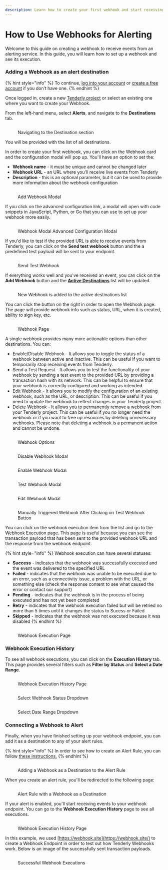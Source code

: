```yaml
---
description: Learn how to create your first webhook and start receiving alerting events
---
```


# How to Use Webhooks for Alerting

Welcome to this guide on creating a webhook to receive events from an alerting service. In this guide, you will learn how to set up a webhook and see its execution.

### Adding a Webhook as an alert destination

{% hint style="info" %}
To continue, [log into your account](https://dashboard.tenderly.co/) or [create a free account](https://dashboard.tenderly.co/register) if you don’t have one.
{% endhint %}

Once logged in, create a new [Tenderly project](https://docs.tenderly.co/projects) or select an existing one where you want to create your Webhook.

From the left-hand menu, select **Alerts**, and navigate to the **Destinations** tab.

<figure><img src="../../.gitbook/assets/image (56).png" alt=""><figcaption><p>Navigating to the Destination section</p></figcaption></figure>

You will be provided with the list of all destinations.

In order to create your first webhook, you can click on the Webhook card and the configuration modal will pop up. You'll have an option to set the:

* **Webhook name** - it must be unique and cannot be changed later
* **Webhook URL** - an URL where you'll receive live events from Tenderly
* **Description** - this is an optional parameter, but it can be used to provide more information about the webhook configuration

<figure><img src="../../.gitbook/assets/image (25).png" alt=""><figcaption><p>Add Webhook Modal</p></figcaption></figure>

If you click on the advanced configuration link, a modal will open with code snippets in JavaScript, Python, or Go that you can use to set up your webhook more easily.

<figure><img src="../../.gitbook/assets/image (100).png" alt=""><figcaption><p>Webhook Modal Advanced Configuration Modal</p></figcaption></figure>

If you'd like to test if the provided URL is able to receive events from Tenderly, you can click on the **Send test webhook** button and the a predefined test payload will be sent to your endpoint.

<figure><img src="../../.gitbook/assets/image (32).png" alt=""><figcaption><p>Send Test Webhook</p></figcaption></figure>

If everything works well and you've received an event, you can click on the **Add Webhook** button and the [**Active Destinations**](../configuring-alert-destinations/) list will be updated.

<figure><img src="../../.gitbook/assets/image (17).png" alt=""><figcaption><p>New Webhook is added to the active destinations list</p></figcaption></figure>

You can click the button on the right in order to open the Webhook page. The page will provide webhook info such as status, URL, when it is created, ability to sign key, etc.

<figure><img src="../../.gitbook/assets/image (20).png" alt=""><figcaption><p>Webhook Page</p></figcaption></figure>

A single webhook provides many more actionable options than other destinations. You can:

* Enable/Disable Webhook - It allows you to toggle the status of a webhook between active and inactive. This can be useful if you want to temporarily stop receiving events from Tenderly.
* Send a Test Request - It allows you to test the functionality of your webhook by sending a test event to the provided URL by providing a transaction hash with its network. This can be helpful to ensure that your webhook is correctly configured and working as intended.
* Edit Webhook - It allows you to modify the configuration of an existing webhook, such as the URL, or description. This can be useful if you need to update the webhook to reflect changes in your Tenderly project.
* Delete Webhook - It allows you to permanently remove a webhook from your Tenderly project. This can be useful if you no longer need the webhook or if you want to free up resources by deleting unnecessary webhooks. Please note that deleting a webhook is a permanent action and cannot be undone.

<figure><img src="../../.gitbook/assets/image (101).png" alt=""><figcaption><p>Webhook Options</p></figcaption></figure>

<figure><img src="../../.gitbook/assets/image (22).png" alt=""><figcaption><p>Disable Webhook Modal</p></figcaption></figure>

<figure><img src="../../.gitbook/assets/image (52).png" alt=""><figcaption><p>Enable Webhook Modal</p></figcaption></figure>

<figure><img src="../../.gitbook/assets/image (26).png" alt=""><figcaption><p>Test Webhook Modal</p></figcaption></figure>

<figure><img src="../../.gitbook/assets/image.png" alt=""><figcaption><p>Edit Webhook Modal</p></figcaption></figure>

<figure><img src="../../.gitbook/assets/image (1).png" alt=""><figcaption><p>Manually Triggered Webhook After Clicking on Test Webhook Button</p></figcaption></figure>

You can click on the webhook execution item from the list and go to the Webhook Execution page. This page is useful because you can see the transaction payload that has been sent to the provided webhook URL and the response from the webhook endpoint.

{% hint style="info" %}
Webhook execution can have several statuses:

* **Success** - indicates that the webhook was successfully executed and the event was delivered to the specified URL
* **Failed** - indicates that the webhook was unable to be executed due to an error, such as a connectivity issue, a problem with the URL, or something else (check the response content to see what caused the error or contact our support)
* **Pending** - indicates that the webhook is in the process of being executed and has not yet been completed
* **Retry** - indicates that the webhook execution failed but will be retried no more than 5 times until it changes the status to Sucess or Failed
* **Skipped** - indicates that the webhook was not executed because it was disabled
{% endhint %}

<figure><img src="../../.gitbook/assets/image (3).png" alt=""><figcaption><p>Webhook Execution Page</p></figcaption></figure>

### Webhook Execution History

To see all webhook executions, you can click on the **Execution History** tab. This page provides several filters such as **Filter by Status** and **Select a Date Range**.

<figure><img src="../../.gitbook/assets/image (13).png" alt=""><figcaption><p>Webhook Execution History Page</p></figcaption></figure>

<figure><img src="../../.gitbook/assets/image (12).png" alt=""><figcaption><p>Select Webhook Status Dropdown</p></figcaption></figure>

<figure><img src="../../.gitbook/assets/image (9).png" alt=""><figcaption><p>Select Date Range Dropdown</p></figcaption></figure>

### Connecting a Webhook to Alert

Finally, when you have finished setting up your webhook endpoint, you can add it as a destination to any of your alert rules.

{% hint style="info" %}
In order to see how to create an Alert Rule, you can follow [these instructions.](../alert-types-targets-and-parameters.md)
{% endhint %}

<figure><img src="../../.gitbook/assets/image (2).png" alt=""><figcaption><p>Adding a Webhook as a Destination to the Alert Rule</p></figcaption></figure>

When you create an alert rule, you'll be redirected to the following page:

<figure><img src="../../.gitbook/assets/image (8).png" alt=""><figcaption><p>Alert Rule with a Webhook as a Destination</p></figcaption></figure>

If your alert is enabled, you'll start receiving events to your webhook endpoint. You can go to the **Webhook Execution History** page to see all executions.

<figure><img src="../../.gitbook/assets/image (14).png" alt=""><figcaption><p>Webhook Execution History Page</p></figcaption></figure>

In this example, we used [https://webhook.site](https://webhook.site/) to create a Webhook Endpoint in order to test out how Tenderly Webhooks work. Below is an image of the successfully sent transaction payloads.

<figure><img src="../../.gitbook/assets/image (5).png" alt=""><figcaption><p>Successful Webhook Executions</p></figcaption></figure>
